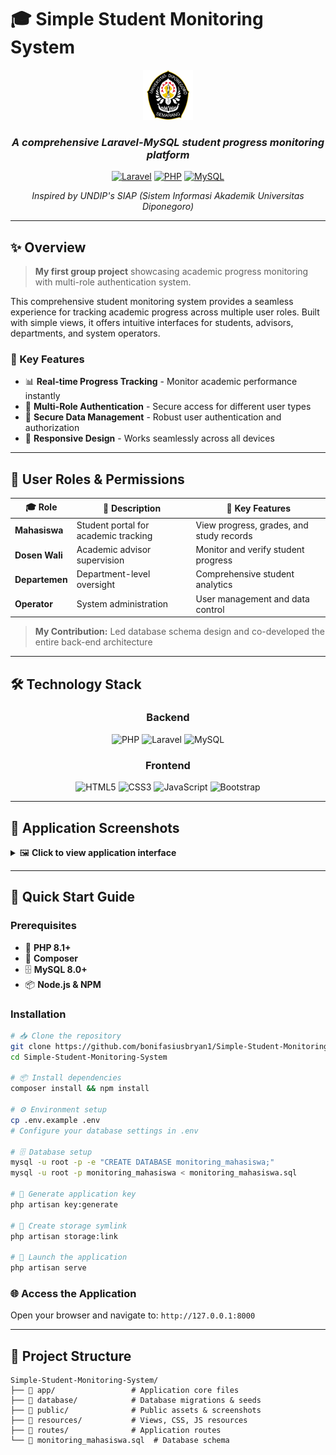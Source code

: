 # 🎓 Simple Student Monitoring System

<div align="center">
  
  <img src="public/asset/img/logo-undip.png" alt="Logo UNDIP" width="80" />
  
  ### *A comprehensive Laravel-MySQL student progress monitoring platform*
  
  [![Laravel](https://img.shields.io/badge/Laravel-10-FF2D20?style=for-the-badge&logo=laravel&logoColor=white)](https://laravel.com/)
  [![PHP](https://img.shields.io/badge/PHP-777BB4?style=for-the-badge&logo=php&logoColor=white)](https://php.net/)
  [![MySQL](https://img.shields.io/badge/MySQL-4479A1?style=for-the-badge&logo=mysql&logoColor=white)](https://mysql.com/)
  
  *Inspired by UNDIP's SIAP (Sistem Informasi Akademik Universitas Diponegoro)*
  
</div>

---

## ✨ Overview

> **My first group project** showcasing academic progress monitoring with multi-role authentication system.

This comprehensive student monitoring system provides a seamless experience for tracking academic progress across multiple user roles. Built with simple views, it offers intuitive interfaces for students, advisors, departments, and system operators.

### 🎯 Key Features

- 📊 **Real-time Progress Tracking** - Monitor academic performance instantly
- 👥 **Multi-Role Authentication** - Secure access for different user types
- 🔐 **Secure Data Management** - Robust user authentication and authorization
- 📱 **Responsive Design** - Works seamlessly across all devices

---

## 👥 User Roles & Permissions

<div align="center">

| 🎓 Role | 📝 Description | 🔑 Key Features |
|---------|----------------|------------------|
| **Mahasiswa** | Student portal for academic tracking | View progress, grades, and study records |
| **Dosen Wali** | Academic advisor supervision | Monitor and verify student progress |
| **Departemen** | Department-level oversight | Comprehensive student analytics |
| **Operator** | System administration | User management and data control |

</div>

> **My Contribution:** Led database schema design and co-developed the entire back-end architecture

---

## 🛠️ Technology Stack

<div align="center">

### Backend
![PHP](https://img.shields.io/badge/PHP-777BB4?style=flat-square&logo=php&logoColor=white)
![Laravel](https://img.shields.io/badge/Laravel-FF2D20?style=flat-square&logo=laravel&logoColor=white)
![MySQL](https://img.shields.io/badge/MySQL-4479A1?style=flat-square&logo=mysql&logoColor=white)

### Frontend
![HTML5](https://img.shields.io/badge/HTML5-E34F26?style=flat-square&logo=html5&logoColor=white)
![CSS3](https://img.shields.io/badge/CSS3-1572B6?style=flat-square&logo=css3&logoColor=white)
![JavaScript](https://img.shields.io/badge/JavaScript-F7DF1E?style=flat-square&logo=javascript&logoColor=black)
![Bootstrap](https://img.shields.io/badge/Bootstrap-7952B3?style=flat-square&logo=bootstrap&logoColor=white)

</div>

---

## 📸 Application Screenshots

<details>
<summary>🖼️ <strong>Click to view application interface</strong></summary>

<br>

<div align="center">

### 🔐 Authentication
<img src="public/screenshots/login.png" alt="Login Interface" width="600" />

### 🎓 Student Dashboard
<img src="public/screenshots/mahasiswa_dashboard.png" alt="Student Portal" width="600" />

### 👨‍🏫 Academic Advisor Portal
<img src="public/screenshots/dosenwali_dashboard.png" alt="Advisor Interface" width="600" />

### 🏢 Department Overview
<img src="public/screenshots/departemen_rekapMahasiswa.png" alt="Department Analytics" width="600" />

### ⚙️ System Administration
<img src="public/screenshots/operator_progresStudi.png" alt="Admin Panel" width="600" />

</div>

</details>

---

## 🚀 Quick Start Guide

### Prerequisites
- 🐘 **PHP 8.1+**
- 🎵 **Composer**
- 🗄️ **MySQL 8.0+**
- 📦 **Node.js & NPM**

### Installation

```bash
# 📥 Clone the repository
git clone https://github.com/bonifasiusbryan1/Simple-Student-Monitoring-System.git
cd Simple-Student-Monitoring-System

# 📦 Install dependencies
composer install && npm install

# ⚙️ Environment setup
cp .env.example .env
# Configure your database settings in .env

# 🗄️ Database setup
mysql -u root -p -e "CREATE DATABASE monitoring_mahasiswa;"
mysql -u root -p monitoring_mahasiswa < monitoring_mahasiswa.sql

# 🔑 Generate application key
php artisan key:generate

# 🔗 Create storage symlink
php artisan storage:link

# 🚀 Launch the application
php artisan serve
```

### 🌐 Access the Application
Open your browser and navigate to: `http://127.0.0.1:8000`

---

## 📂 Project Structure

```
Simple-Student-Monitoring-System/
├── 📁 app/                 # Application core files
├── 📁 database/            # Database migrations & seeds
├── 📁 public/              # Public assets & screenshots
├── 📁 resources/           # Views, CSS, JS resources
├── 📁 routes/              # Application routes
└── 📄 monitoring_mahasiswa.sql  # Database schema
```

</div>
